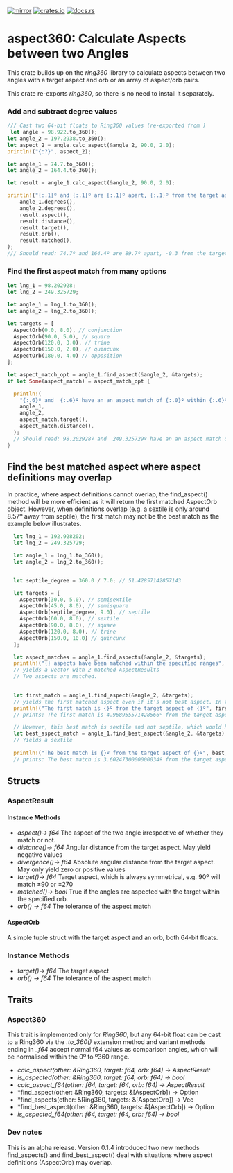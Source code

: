 [![mirror](https://img.shields.io/badge/mirror-github-blue)](https://github.com/neilg63/aspect360)
[![crates.io](https://img.shields.io/crates/v/aspect360.svg)](https://crates.io/crates/aspect360)
[![docs.rs](https://docs.rs/aspect360/badge.svg)](https://docs.rs/aspect360)

# aspect360: Calculate Aspects between two Angles

This crate builds up on the *ring360* library to calculate aspects between two angles with a target aspect and orb or an array of aspect/orb pairs.

This crate re-exports *ring360*, so there is no need to install it separately.

### Add and subtract degree values
```rust
/// Cast two 64-bit floats to Ring360 values (re-exported from )
 let angle = 98.922.to_360();
let angle_2 = 197.2938.to_360();
let aspect_2 = angle.calc_aspect(&angle_2, 90.0, 2.0);
println!("{:?}", aspect_2);

let angle_1 = 74.7.to_360(); 
let angle_2 = 164.4.to_360();

let result = angle_1.calc_aspect(&angle_2, 90.0, 2.0);

println!("{:.1}º and {:.1}º are {:.1}º apart, {:.1}º from the target aspect of {:.1}º with an orb of {:.1}. Matched: {}",
    angle_1.degrees(),
    angle_2.degrees(),
    result.aspect(),
    result.distance(),
    result.target(),
    result.orb(),
    result.matched(),
);
/// Should read: 74.7º and 164.4º are 89.7º apart, -0.3 from the target aspect of 90.0º with an orb of 2.0. Match: true
```

### Find the first aspect match from many options
```rust
let lng_1 = 98.202928;
let lng_2 = 249.325729;

let angle_1 = lng_1.to_360();
let angle_2 = lng_2.to_360();

let targets = [
  AspectOrb(0.0, 8.0), // conjunction
  AspectOrb(90.0, 5.0), // square
  AspectOrb(120.0, 3.0), // trine
  AspectOrb(150.0, 2.0), // quincunx
  AspectOrb(180.0, 4.0) // opposition
];

let aspect_match_opt = angle_1.find_aspect(&angle_2, &targets);
if let Some(aspect_match) = aspect_match_opt {

  println!(
    "{:.6}º and  {:.6}º have an an aspect match of {:.0}º within {:.6}º",
    angle_1,
    angle_2,
    aspect_match.target(),
    aspect_match.distance(),
  );
  // Should read: 98.202928º and  249.325729º have an an aspect match of 150º within 1.122801º
}
```

## Find the best matched aspect where aspect definitions may overlap
In practice, where aspect definitions cannot overlap, the find_aspect() method will be more efficient as it will return the first matched AspectOrb object.
However, when definitions overlap (e.g. a sextile is only around 8.57º away from septile), the first match may not be the best match as the example below illustrates.
```rust
  let lng_1 = 192.928202;
  let lng_2 = 249.325729;

  let angle_1 = lng_1.to_360();
  let angle_2 = lng_2.to_360();


  let septile_degree = 360.0 / 7.0; // 51.42857142857143

  let targets = [
    AspectOrb(30.0, 5.0), // semisextile
    AspectOrb(45.0, 8.0), // semisquare
    AspectOrb(septile_degree, 9.0), // septile
    AspectOrb(60.0, 8.0), // sextile
    AspectOrb(90.0, 8.0), // square
    AspectOrb(120.0, 8.0), // trine
    AspectOrb(150.0, 10.0) // quincunx
  ];

  let aspect_matches = angle_1.find_aspects(&angle_2, &targets);
  println!("{} aspects have been matched within the specified ranges", aspect_matches.len());
  // yields a vector with 2 matched AspectResults 
  // Two aspects are matched.
  

  let first_match = angle_1.find_aspect(&angle_2, &targets);
  // yields the first matched aspect even if it's not best aspect. In this case a septile with a wide orb of 9.0
  println!("The first match is {}º from the target aspect of {}º", first_match.unwrap().divergence(), first_match.unwrap().target());
  // prints: The first match is 4.968955571428566º from the target aspect of 51.42857142857143º

  // However, this best match is sextile and not septile, which would have been matched first
  let best_aspect_match = angle_1.find_best_aspect(&angle_2, &targets);
  // Yields a sextile
  
  println!("The best match is {}º from the target aspect of {}º", best_aspect_match.unwrap().divergence(), best_aspect_match.unwrap().target());
  // prints: The best match is 3.6024730000000034º from the target aspect of 60º
```

## Structs
### AspectResult

#### Instance Methods

- *aspect()-> f64*  The aspect of the two angle irrespective of whether they match or not.
- *distance()-> f64*  Angular distance from the target aspect. May yield negative values
- *divergence()-> f64*  Absolute angular distance from the target aspect. May only yield zero or positive values
- *target()-> f64*  Target aspect, which is always symmetrical, e.g. 90º will match ±90 or ±270
- *matched()-> bool*  True if the angles are aspected with the target within the specified orb.
- *orb() -> f64* The tolerance of the aspect match

#### AspectOrb

A simple tuple struct with the target aspect and an orb, both 64-bit floats.

### Instance Methods

- *target()-> f64*  The target aspect
- *orb() -> f64* The tolerance of the aspect match

## Traits

### Aspect360

This trait is implemented only for *Ring360*, but any 64-bit float can be cast to a Ring360 via the *.to_360()* extension method and variant methods ending in *_f64* accept normal f64 values as comparison angles, which will be normalised within the 0º to º360 range.

- *calc_aspect(other: &Ring360, target: f64, orb: f64) -> AspectResult*
- *is_aspected(other: &Ring360, target: f64, orb: f64) -> bool* 
- *calc_aspect_f64(other: f64, target: f64, orb: f64) -> AspectResult*
- *find_aspect(other: &Ring360, targets: &[AspectOrb]) -> Option<AspectResult> 
- *find_aspects(other: &Ring360, targets: &[AspectOrb]) -> Vec<AspectResult> 
- *find_best_aspect(other: &Ring360, targets: &[AspectOrb]) -> Option<AspectResult> 
- *is_aspected_f64(other: f64, target: f64, orb: f64) -> bool* 

### Dev notes

This is an alpha release. Version 0.1.4 introduced two new methods find_aspects() and find_best_aspect() deal with situations where aspect definitions (AspectOrb) may overlap.